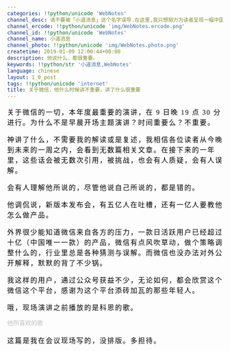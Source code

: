 ```yaml
---
categories: !!python/unicode 'WebNotes'
channel_desc: 请不要被「小道消息」这个名字误导.在这里,我只想努力为读者呈现一幅中国互联网的清明上河图.
channel_ercode: !!python/unicode 'img/WebNotes.ercode.png'
channel_id: !!python/unicode 'WebNotes'
channel_name: 小道消息
channel_photo: !!python/unicode 'img/WebNotes.photo.png'
createtime: 2019-01-09 12:00:44+00:00
description: 他说什么，都很重要。
keywords: !!python/str '小道消息,WebNotes'
language: chinese
layout: 1_0_post
tags: !!python/unicode 'internet'
title: 关于微信，他什么时候讲不重要，讲了什么很重要
---
```

<div class="rich_media_content" id="js_content">
<div>
<p style="text-align:left;font-family:'PingFang SC';font-size:16px;">
<span style="letter-spacing:2px;color:#000000;">
           关于微信的一切，本年度最重要的演讲，在 9 日晚 19 点 30 分进行。为什么不是早晨开场主题演讲？时间重要么？不重要。
          </span>
</p>
<p style="text-align:left;font-family:'PingFang SC';font-size:16px;">
</p>
<p style="text-align:left;font-family:'PingFang SC';font-size:16px;">
<span style="letter-spacing:2px;color:#000000;">
           神讲了什么，不需要我的解读或是复述，我相信各位读者从今晚到未来的一周之内，会看到无数篇相关文章。在接下来的一年里，这些话会被无数次引用，被挑战，也会有人质疑，会有人误解。
          </span>
</p>
<p style="text-align:left;font-family:'PingFang SC';font-size:16px;">
</p>
<p style="text-align:left;font-family:'PingFang SC';font-size:16px;">
<span style="letter-spacing:2px;color:#000000;">
           会有人理解他所说的，尽管他说自己所说的，都是错的。
          </span>
</p>
<p style="text-align:left;font-family:'PingFang SC';font-size:16px;">
</p>
<p style="text-align:left;font-family:'PingFang SC';font-size:16px;">
<span style="letter-spacing:2px;color:#000000;">
           他调侃说，新版本发布会，有五亿人在吐槽，还有一亿人要教他怎么做产品。
          </span>
</p>
<p style="text-align:left;font-family:'PingFang SC';font-size:16px;">
</p>
<p style="text-align:left;font-family:'PingFang SC';font-size:16px;">
<span style="letter-spacing:2px;color:#000000;">
           外界很少能知道微信来自各方的压力，一款日活跃用户已经超过十亿（中国唯一一款）的产品，微信有点风吹草动，做个策略调整什么的，行业里总是各种猜测与误解。而微信也没办法对外公开解释，默默的背了不少锅。
          </span>
</p>
<p style="text-align:left;font-family:'PingFang SC';font-size:16px;">
</p>
<p style="text-align:left;font-family:'PingFang SC';font-size:16px;">
<span style="letter-spacing:2px;color:#000000;">
           我这样的用户，通过公众号获益不少，无论如何，都会欣赏这个微信这个平台，感谢为这个平台添砖加瓦的那些年轻人。
          </span>
</p>
<p style="text-align:left;font-family:'PingFang SC';font-size:16px;">
</p>
<span style="text-align:left;font-family:'PingFang SC';font-size:16px;">
<span style="letter-spacing:2px;color:#000000;">
           哦，现场演讲之前播放的是科恩的歌。
          </span>
</span>
<p>
<qqmusic albumid="00439pEb2lhrVp" albumurl="https://y.gtimg.cn/music/photo_new/T002R68x68M00000439pEb2lhrVp.jpg" audiourl="http://isure.stream.qqmusic.qq.com/C200002fNUO23oxbQy.m4a?guid=2000001731&amp;vkey=E917ECE81F08EDACEEF89C94B64BA455EA78751E70FFAE0589B115DCA0A5702236726CF3F798849FFFFFC5E27178E4DC4A21FFC0F8A086E1&amp;uin=&amp;fromtag=50" class="res_iframe qqmusic_iframe js_editor_qqmusic" frameborder="0" jumpurlkey="(null)" mid="0030wUVs4btpNA" music_name="In My Secret Life" musicid="1568246" musictype="1" otherid="(null)" play_length="295" scrolling="no" singer="Leonard Cohen" src="/cgi-bin/readtemplate?t=tmpl/qqmusic_tmpl&amp;singer=Leonard%20Cohen&amp;music_name=In%20My%20Secret%20Life&amp;albumurl=https://y.gtimg.cn/music/photo_new/T002R68x68M00000439pEb2lhrVp.jpg&amp;musictype=1">
</qqmusic>
<span arial="" class="item item-music-desc" gb="" helvetica="" neue="" sans="" sans-serif="" sc="" style=" display:block;color:#BFBFBF;font-size:14px;line-height:1.6;margin-bottom:14px; " ui="" yahei="">
           他所喜欢的歌
          </span>
</p>
<p style="text-align:left;font-family:'PingFang SC';font-size:16px;">
</p>
<p style="text-align:left;font-family:'PingFang SC';font-size:16px;">
<span style="letter-spacing:2px;color:#000000;">
           这篇是我在会议现场写的，没排版。多担待。
          </span>
</p>
<p style="text-align:left;font-family:'PingFang SC';font-size:16px;">
</p>
</div>
</div>